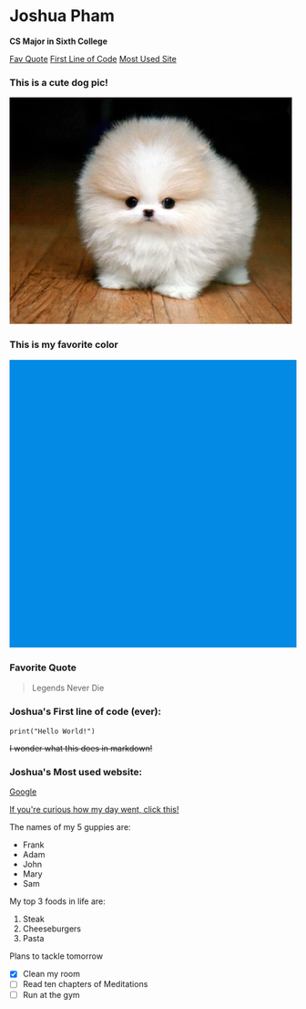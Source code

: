 # Joshua Pham
**CS Major in Sixth College**



[Fav Quote](#favorite-quote)
[First Line of Code](#joshuas-first-line-of-code-ever)
[Most Used Site](#joshuas-most-used-website)




### This is a cute dog pic!
![Favorite Dog Pic](dog.jpg)

### This is my favorite color
![Favorite Color](blue.jpg)



### Favorite Quote

>Legends Never Die

### Joshua's First line of code (ever):
```
print("Hello World!")
```


~~I wonder what this does in markdown!~~
### Joshua's Most used website:
[Google](https://www.google.com/)

[If you're curious how my day went, click this!](diary.md)

The names of my 5 guppies are:
- Frank
- Adam
- John
- Mary
- Sam

My top 3 foods in life are:
1. Steak
2. Cheeseburgers
3. Pasta
   
Plans to tackle tomorrow
- [X] Clean my room
- [ ] Read ten chapters of Meditations
- [ ] Run at the gym